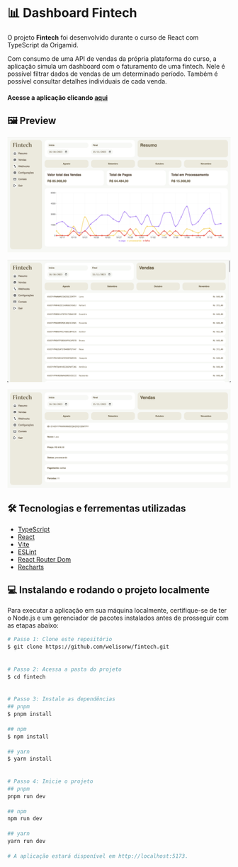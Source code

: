 # 📊 Dashboard Fintech

O projeto **Fintech** foi desenvolvido durante o curso de React com TypeScript da Origamid.

Com consumo de uma API de vendas da própria plataforma do curso, a aplicação simula um dashboard com o faturamento de uma fintech. Nele é possível filtrar dados de vendas de um determinado período. Também é possível consultar detalhes individuais de cada venda.

#### Acesse a aplicação clicando [aqui](https://dashboard-fintech-origamid.vercel.app/)


## 🖼️ Preview

![image](./src/assets/preview-1.png)

![image](./src/assets/preview-2.png)

![image](./src/assets/preview-3.png)

## 🛠️ Tecnologias e ferrementas utilizadas

- [TypeScript](https://www.typescriptlang.org/)
- [React](https://react.dev/)
- [Vite](https://vitejs.dev/)
- [ESLint](https://eslint.org/)
- [React Router Dom](https://www.npmjs.com/package/react-router-dom)
- [Recharts](https://recharts.org/en-US/)

## 💻 Instalando e rodando o projeto localmente
Para executar a aplicação em sua máquina localmente, certifique-se de ter o Node.js e um gerenciador de pacotes instalados antes de prosseguir com as etapas abaixo:


```bash
# Passo 1: Clone este repositório
$ git clone https://github.com/welisonw/fintech.git


# Passo 2: Acessa a pasta do projeto
$ cd fintech


# Passo 3: Instale as dependências
## pnpm 
$ pnpm install

## npm
$ npm install

## yarn
$ yarn install


# Passo 4: Inicie o projeto
## pnpm
pnpm run dev

## npm
npm run dev

## yarn
yarn run dev

# A aplicação estará disponível em http://localhost:5173.
```
